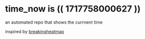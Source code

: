 # time_now is (( 1717758000627 ))

an automated repo that shows the currnent time

inspired by [breakingheatmap](https://github.com/breakingheatmap/breakingheatmap)